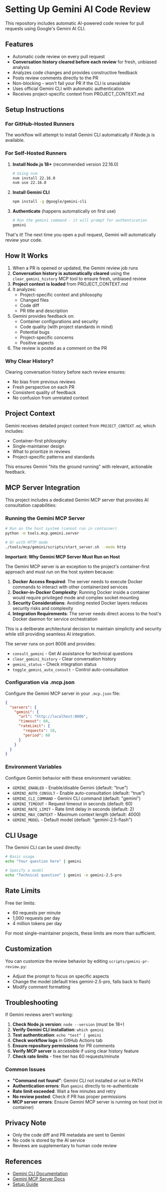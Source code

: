 # Setting Up Gemini AI Code Review

This repository includes automatic AI-powered code review for pull requests using Google's Gemini AI CLI.

## Features

- Automatic code review on every pull request
- **Conversation history cleared before each review** for fresh, unbiased analysis
- Analyzes code changes and provides constructive feedback
- Posts review comments directly to the PR
- Non-blocking - won't fail your PR if the CLI is unavailable
- Uses official Gemini CLI with automatic authentication
- Receives project-specific context from PROJECT_CONTEXT.md

## Setup Instructions

### For GitHub-Hosted Runners

The workflow will attempt to install Gemini CLI automatically if Node.js is available.

### For Self-Hosted Runners

1. **Install Node.js 18+** (recommended version 22.16.0)

   ```bash
   # Using nvm
   nvm install 22.16.0
   nvm use 22.16.0
   ```

2. **Install Gemini CLI**

   ```bash
   npm install -g @google/gemini-cli
   ```

3. **Authenticate** (happens automatically on first use)

   ```bash
   # Run the gemini command - it will prompt for authentication
   gemini
   ```

That's it! The next time you open a pull request, Gemini will automatically review your code.

## How It Works

1. When a PR is opened or updated, the Gemini review job runs
2. **Conversation history is automatically cleared** using the `clear_gemini_history` MCP tool to ensure fresh, unbiased review
3. **Project context is loaded** from PROJECT_CONTEXT.md
4. It analyzes:
   - Project-specific context and philosophy
   - Changed files
   - Code diff
   - PR title and description
5. Gemini provides feedback on:
   - Container configurations and security
   - Code quality (with project standards in mind)
   - Potential bugs
   - Project-specific concerns
   - Positive aspects
6. The review is posted as a comment on the PR

### Why Clear History?

Clearing conversation history before each review ensures:
- No bias from previous reviews
- Fresh perspective on each PR
- Consistent quality of feedback
- No confusion from unrelated context

## Project Context

Gemini receives detailed project context from `PROJECT_CONTEXT.md`, which includes:

- Container-first philosophy
- Single-maintainer design
- What to prioritize in reviews
- Project-specific patterns and standards

This ensures Gemini "hits the ground running" with relevant, actionable feedback.

## MCP Server Integration

This project includes a dedicated Gemini MCP server that provides AI consultation capabilities:

### Running the Gemini MCP Server

```bash
# Run on the host system (cannot run in container)
python -m tools.mcp.gemini.server

# Or with HTTP mode
./tools/mcp/gemini/scripts/start_server.sh --mode http
```

**Important: Why Gemini MCP Server Must Run on Host**

The Gemini MCP server is an exception to the project's container-first approach and must run on the host system because:

1. **Docker Access Required**: The server needs to execute Docker commands to interact with other containerized services
2. **Docker-in-Docker Complexity**: Running Docker inside a container would require privileged mode and complex socket mounting
3. **Security Considerations**: Avoiding nested Docker layers reduces security risks and complexity
4. **Integration Requirements**: The server needs direct access to the host's Docker daemon for service orchestration

This is a deliberate architectural decision to maintain simplicity and security while still providing seamless AI integration.

The server runs on port 8006 and provides:
- `consult_gemini` - Get AI assistance for technical questions
- `clear_gemini_history` - Clear conversation history
- `gemini_status` - Check integration status
- `toggle_gemini_auto_consult` - Control auto-consultation

### Configuration via .mcp.json

Configure the Gemini MCP server in your `.mcp.json` file:

```json
{
  "servers": {
    "gemini": {
      "url": "http://localhost:8006",
      "timeout": 60,
      "rateLimit": {
        "requests": 10,
        "period": 60
      }
    }
  }
}
```

### Environment Variables

Configure Gemini behavior with these environment variables:

- `GEMINI_ENABLED` - Enable/disable Gemini (default: "true")
- `GEMINI_AUTO_CONSULT` - Enable auto-consultation (default: "true")
- `GEMINI_CLI_COMMAND` - Gemini CLI command (default: "gemini")
- `GEMINI_TIMEOUT` - Request timeout in seconds (default: 60)
- `GEMINI_RATE_LIMIT` - Rate limit delay in seconds (default: 2)
- `GEMINI_MAX_CONTEXT` - Maximum context length (default: 4000)
- `GEMINI_MODEL` - Default model (default: "gemini-2.5-flash")

## CLI Usage

The Gemini CLI can be used directly:

```bash
# Basic usage
echo "Your question here" | gemini

# Specify a model
echo "Technical question" | gemini -m gemini-2.5-pro
```

## Rate Limits

Free tier limits:

- 60 requests per minute
- 1,000 requests per day
- 4 million tokens per day

For most single-maintainer projects, these limits are more than sufficient.

## Customization

You can customize the review behavior by editing `scripts/gemini-pr-review.py`:

- Adjust the prompt to focus on specific aspects
- Change the model (default tries gemini-2.5-pro, falls back to flash)
- Modify comment formatting

## Troubleshooting

If Gemini reviews aren't working:

1. **Check Node.js version**: `node --version` (must be 18+)
2. **Verify Gemini CLI installation**: `which gemini`
3. **Test authentication**: `echo "test" | gemini`
4. **Check workflow logs** in GitHub Actions tab
5. **Ensure repository permissions** for PR comments
6. **Verify MCP server** is accessible if using clear history feature
7. **Check rate limits** - free tier has 60 requests/minute

### Common Issues

- **"Command not found"**: Gemini CLI not installed or not in PATH
- **Authentication errors**: Run `gemini` directly to re-authenticate
- **Rate limit exceeded**: Wait a few minutes and retry
- **No review posted**: Check if PR has proper permissions
- **MCP server errors**: Ensure Gemini MCP server is running on host (not in container)

## Privacy Note

- Only the code diff and PR metadata are sent to Gemini
- No code is stored by the AI service
- Reviews are supplementary to human code review

## References

- [Gemini CLI Documentation](https://github.com/google/gemini-cli)
- [Gemini MCP Server Docs](../tools/mcp/gemini/docs/README.md)
- [Setup Guide](https://gist.github.com/AndrewAltimit/fc5ba068b73e7002cbe4e9721cebb0f5)
